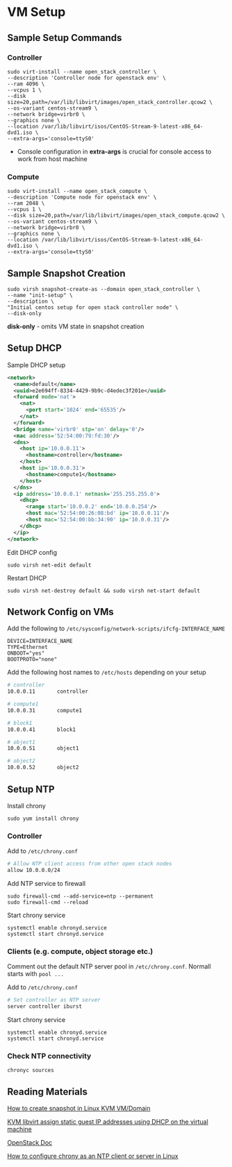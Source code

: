 # VM Setup

## Sample Setup Commands
### Controller
```
sudo virt-install --name open_stack_controller \
--description 'Controller node for openstack env' \
--ram 4096 \
--vcpus 1 \
--disk size=20,path=/var/lib/libvirt/images/open_stack_controller.qcow2 \
--os-variant centos-stream9 \
--network bridge=virbr0 \
--graphics none \
--location /var/lib/libvirt/isos/CentOS-Stream-9-latest-x86_64-dvd1.iso \
--extra-args='console=ttyS0'
```

- Console configuration in **extra-args** is crucial for console access to work from host machine

### Compute
```
sudo virt-install --name open_stack_compute \
--description 'Compute node for openstack env' \
--ram 2048 \
--vcpus 1 \
--disk size=20,path=/var/lib/libvirt/images/open_stack_compute.qcow2 \
--os-variant centos-stream9 \
--network bridge=virbr0 \
--graphics none \
--location /var/lib/libvirt/isos/CentOS-Stream-9-latest-x86_64-dvd1.iso \
--extra-args='console=ttyS0'
```

## Sample Snapshot Creation
```
sudo virsh snapshot-create-as --domain open_stack_controller \
--name "init-setup" \
--description \
"Initial centos setup for open stack controller node" \
--disk-only
```

**disk-only** - omits VM state in snapshot creation

## Setup DHCP
Sample DHCP setup
```xml
<network>
  <name>default</name>
  <uuid>e2e694ff-8334-4429-9b9c-d4edec3f201e</uuid>
  <forward mode='nat'>
    <nat>
      <port start='1024' end='65535'/>
    </nat>
  </forward>
  <bridge name='virbr0' stp='on' delay='0'/>
  <mac address='52:54:00:79:fd:30'/>
  <dns>
    <host ip='10.0.0.11'>
      <hostname>controller</hostname>
    </host>
    <host ip='10.0.0.31'>
      <hostname>compute1</hostname>
    </host>
  </dns>
  <ip address='10.0.0.1' netmask='255.255.255.0'>
    <dhcp>
      <range start='10.0.0.2' end='10.0.0.254'/>
      <host mac='52:54:00:26:08:bd' ip='10.0.0.11'/>
      <host mac='52:54:00:bb:34:90' ip='10.0.0.31'/>
    </dhcp>
  </ip>
</network>
```

Edit DHCP config
```
sudo virsh net-edit default
```

Restart DHCP
```
sudo virsh net-destroy default && sudo virsh net-start default
```

## Network Config on VMs
Add the following to `/etc/sysconfig/network-scripts/ifcfg-INTERFACE_NAME`
```
DEVICE=INTERFACE_NAME
TYPE=Ethernet
ONBOOT="yes"
BOOTPROTO="none"
```

Add the following host names to `/etc/hosts` depending on your setup
```bash
# controller
10.0.0.11       controller

# compute1
10.0.0.31       compute1

# block1
10.0.0.41       block1

# object1
10.0.0.51       object1

# object2
10.0.0.52       object2
```

## Setup NTP
Install chrony
```
sudo yum install chrony
```

### Controller
Add to `/etc/chrony.conf`
```bash
# Allow NTP client access from other open stack nodes
allow 10.0.0.0/24
```

Add NTP service to firewall
```
sudo firewall-cmd --add-service=ntp --permanent
sudo firewall-cmd --reload
```

Start chrony service
```
systemctl enable chronyd.service
systemctl start chronyd.service
```

### Clients (e.g. compute, object storage etc.)
Comment out the default NTP server pool in `/etc/chrony.conf`. Normall starts with  `pool ...`

Add to `/etc/chrony.conf`
```bash
# Set controller as NTP server
server controller iburst
```

Start chrony service
```
systemctl enable chronyd.service
systemctl start chronyd.service
```

### Check NTP connectivity
```
chronyc sources
```


## Reading Materials
[How to create snapshot in Linux KVM VM/Domain](https://www.cyberciti.biz/faq/how-to-create-create-snapshot-in-linux-kvm-vmdomain/)

[KVM libvirt assign static guest IP addresses using DHCP on the virtual machine](https://www.cyberciti.biz/faq/linux-kvm-libvirt-dnsmasq-dhcp-static-ip-address-configuration-for-guest-os/)

[OpenStack Doc](https://docs.openstack.org/install-guide/environment.html)

[How to configure chrony as an NTP client or server in Linux](https://www.redhat.com/sysadmin/chrony-time-services-linux)
